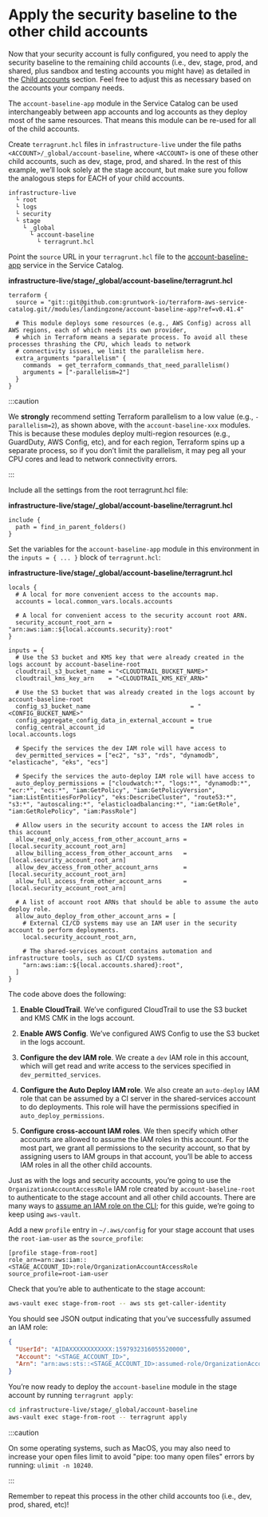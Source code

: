 # Apply the security baseline to the other child accounts

Now that your security account is fully configured, you need to apply the security baseline to the remaining child
accounts (i.e., dev, stage, prod, and shared, plus sandbox and testing accounts you might have) as
detailed in the [Child accounts](#child_accounts) section. Feel free to adjust this as necessary based on the accounts your company
needs.

The `account-baseline-app` module in the Service Catalog can be used interchangeably between app accounts and log
accounts as they deploy most of the same resources. That means this module can be re-used for all of the child
accounts.

Create `terragrunt.hcl` files in `infrastructure-live` under the file paths `<ACCOUNT>/_global/account-baseline`,
where `<ACCOUNT>` is one of these other child accounts, such as dev, stage, prod, and shared. In the rest of
this example, we’ll look solely at the stage account, but make sure you follow the analogous steps for EACH of your
child accounts.

    infrastructure-live
      └ root
      └ logs
      └ security
      └ stage
        └ _global
          └ account-baseline
            └ terragrunt.hcl

Point the `source` URL in your `terragrunt.hcl` file to the [account-baseline-app](https://github.com/gruntwork-io/terraform-aws-service-catalog/tree/v0.41.4/modules/landingzone/account-baseline-app) service in the Service Catalog.

**infrastructure-live/stage/\_global/account-baseline/terragrunt.hcl**

```hcl
terraform {
  source = "git::git@github.com:gruntwork-io/terraform-aws-service-catalog.git//modules/landingzone/account-baseline-app?ref=v0.41.4"

  # This module deploys some resources (e.g., AWS Config) across all AWS regions, each of which needs its own provider,
  # which in Terraform means a separate process. To avoid all these processes thrashing the CPU, which leads to network
  # connectivity issues, we limit the parallelism here.
  extra_arguments "parallelism" {
    commands  = get_terraform_commands_that_need_parallelism()
    arguments = ["-parallelism=2"]
  }
}
```

:::caution

We **strongly** recommend setting Terraform parallelism to a low value (e.g., `-parallelism=2`), as shown above, with the `account-baseline-xxx` modules. This is because these modules deploy multi-region resources (e.g., GuardDuty, AWS Config, etc), and for each region, Terraform spins up a separate process, so if you don’t limit the parallelism, it may peg all your CPU cores and lead to network connectivity errors.

:::

Include all the settings from the root terragrunt.hcl file:

**infrastructure-live/stage/\_global/account-baseline/terragrunt.hcl**

```hcl
include {
  path = find_in_parent_folders()
}
```

Set the variables for the `account-baseline-app` module in this environment in the `inputs = { ... }` block of `terragrunt.hcl`:

**infrastructure-live/stage/\_global/account-baseline/terragrunt.hcl**

```hcl
locals {
  # A local for more convenient access to the accounts map.
  accounts = local.common_vars.locals.accounts

  # A local for convenient access to the security account root ARN.
  security_account_root_arn = "arn:aws:iam::${local.accounts.security}:root"
}

inputs = {
  # Use the S3 bucket and KMS key that were already created in the logs account by account-baseline-root
  cloudtrail_s3_bucket_name = "<CLOUDTRAIL_BUCKET_NAME>"
  cloudtrail_kms_key_arn    = "<CLOUDTRAIL_KMS_KEY_ARN>"

  # Use the S3 bucket that was already created in the logs account by account-baseline-root
  config_s3_bucket_name                            = "<CONFIG_BUCKET_NAME>"
  config_aggregate_config_data_in_external_account = true
  config_central_account_id                        = local.accounts.logs

  # Specify the services the dev IAM role will have access to
  dev_permitted_services = ["ec2", "s3", "rds", "dynamodb", "elasticache", "eks", "ecs"]

  # Specify the services the auto-deploy IAM role will have access to
  auto_deploy_permissions = ["cloudwatch:*", "logs:*", "dynamodb:*", "ecr:*", "ecs:*", "iam:GetPolicy", "iam:GetPolicyVersion", "iam:ListEntitiesForPolicy", "eks:DescribeCluster", "route53:*", "s3:*", "autoscaling:*", "elasticloadbalancing:*", "iam:GetRole", "iam:GetRolePolicy", "iam:PassRole"]

  # Allow users in the security account to access the IAM roles in this account
  allow_read_only_access_from_other_account_arns = [local.security_account_root_arn]
  allow_billing_access_from_other_account_arns   = [local.security_account_root_arn]
  allow_dev_access_from_other_account_arns       = [local.security_account_root_arn]
  allow_full_access_from_other_account_arns      = [local.security_account_root_arn]

  # A list of account root ARNs that should be able to assume the auto deploy role.
  allow_auto_deploy_from_other_account_arns = [
    # External CI/CD systems may use an IAM user in the security account to perform deployments.
    local.security_account_root_arn,

    # The shared-services account contains automation and infrastructure tools, such as CI/CD systems.
    "arn:aws:iam::${local.accounts.shared}:root",
  ]
}
```

The code above does the following:

1.  **Enable CloudTrail**. We’ve configured CloudTrail to use the S3 bucket and KMS CMK in the logs account.

2.  **Enable AWS Config**. We’ve configured AWS Config to use the S3 bucket in the logs account.

3.  **Configure the dev IAM role**. We create a `dev` IAM role in this account, which will get read and write access to
    the services specified in `dev_permitted_services`.

4.  **Configure the Auto Deploy IAM role**. We also create an `auto-deploy` IAM role that can be assumed by a CI server
    in the shared-services account to do deployments. This role will have the permissions specified in
    `auto_deploy_permissions`.

5.  **Configure cross-account IAM roles**. We then specify which other accounts are allowed to assume the IAM roles in
    this account. For the most part, we grant all permissions to the security account, so that by assigning users to IAM
    groups in that account, you’ll be able to access IAM roles in all the other child accounts.

Just as with the logs and security accounts, you’re going to use the `OrganizationAccountAccessRole` IAM role created by
`account-baseline-root` to authenticate to the stage account and all other child accounts. There are many ways to
[assume an IAM role on the CLI](https://blog.gruntwork.io/a-comprehensive-guide-to-authenticating-to-aws-on-the-command-line-63656a686799);
for this guide, we’re going to keep using `aws-vault`.

Add a new `profile` entry in `~/.aws/config` for your stage account that uses the `root-iam-user` as the
`source_profile`:

```text
[profile stage-from-root]
role_arn=arn:aws:iam::<STAGE_ACCOUNT_ID>:role/OrganizationAccountAccessRole
source_profile=root-iam-user
```

Check that you’re able to authenticate to the stage account:

```bash
aws-vault exec stage-from-root -- aws sts get-caller-identity
```

You should see JSON output indicating that you’ve successfully assumed an IAM role:

```json
{
  "UserId": "AIDAXXXXXXXXXXXX:1597932316055520000",
  "Account": "<STAGE_ACCOUNT_ID>",
  "Arn": "arn:aws:sts::<STAGE_ACCOUNT_ID>:assumed-role/OrganizationAccountAccessRole/1597932316055520000"
}
```

You’re now ready to deploy the `account-baseline` module in the stage account by running `terragrunt apply`:

```bash
cd infrastructure-live/stage/_global/account-baseline
aws-vault exec stage-from-root -- terragrunt apply
```

:::caution

On some operating systems, such as MacOS, you may also need to increase your open files limit to avoid "pipe: too many open files" errors by running: `ulimit -n 10240`.

:::

Remember to repeat this process in the other child accounts too (i.e., dev, prod, shared, etc)!

<!-- ##DOCS-SOURCER-START
{"sourcePlugin":"Service Catalog Reference","hash":"2b6a00c8c870574790eed550bae7b50c"}
##DOCS-SOURCER-END -->

